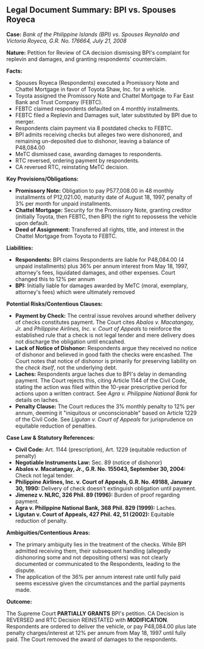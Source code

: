 ## Legal Document Summary: BPI vs. Spouses Royeca

**Case:** *Bank of the Philippine Islands (BPI) vs. Spouses Reynaldo and Victoria Royeca, G.R. No. 176664, July 21, 2008*

**Nature:** Petition for Review of CA decision dismissing BPI's complaint for replevin and damages, and granting respondents' counterclaim.

**Facts:**

*   Spouses Royeca (Respondents) executed a Promissory Note and Chattel Mortgage in favor of Toyota Shaw, Inc. for a vehicle.
*   Toyota assigned the Promissory Note and Chattel Mortgage to Far East Bank and Trust Company (FEBTC).
*   FEBTC claimed respondents defaulted on 4 monthly installments.
*   FEBTC filed a Replevin and Damages suit, later substituted by BPI due to merger.
*   Respondents claim payment via 8 postdated checks to FEBTC.
*   BPI admits receiving checks but alleges two were dishonored, and remaining un-deposited due to dishonor, leaving a balance of P48,084.00
*   MeTC dismissed case, awarding damages to respondents.
*   RTC reversed, ordering payment by respondents.
*   CA reversed RTC, reinstating MeTC decision.

**Key Provisions/Obligations:**

*   **Promissory Note:** Obligation to pay P577,008.00 in 48 monthly installments of P12,021.00, maturity date of August 18, 1997, penalty of 3% per month for unpaid installments.
*   **Chattel Mortgage:** Security for the Promissory Note, granting creditor (initially Toyota, then FEBTC, then BPI) the right to repossess the vehicle upon default.
*   **Deed of Assignment:** Transferred all rights, title, and interest in the Chattel Mortgage from Toyota to FEBTC.

**Liabilities:**

*   **Respondents:**  BPI claims Respondents are liable for P48,084.00 (4 unpaid installments) plus 36% per annum interest from May 18, 1997, attorney's fees, liquidated damages, and other expenses. Court changed this to 12% per annum
*   **BPI:** Initially liable for damages awarded by MeTC (moral, exemplary, attorney's fees) which were ultimately removed

**Potential Risks/Contentious Clauses:**

*   **Payment by Check:** The central issue revolves around whether delivery of checks constitutes payment.  The Court cites *Abalos v. Macatangay, Jr.* and *Philippine Airlines, Inc. v. Court of Appeals* to reinforce the established rule that a check is not legal tender and mere delivery does not discharge the obligation until encashed.
*   **Lack of Notice of Dishonor:**  Respondents argue they received no notice of dishonor and believed in good faith the checks were encashed. The Court notes that notice of dishonor is primarily for preserving liability on the *check itself*, not the underlying debt.
*   **Laches:** Respondents argue laches due to BPI's delay in demanding payment. The Court rejects this, citing Article 1144 of the Civil Code, stating the action was filed within the 10-year prescriptive period for actions upon a written contract. See *Agra v. Philippine National Bank* for details on laches.
*   **Penalty Clause:** The Court reduces the 3% monthly penalty to 12% per annum, deeming it "iniquitous or unconscionable" based on Article 1229 of the Civil Code.  See *Ligutan v. Court of Appeals* for jurisprudence on equitable reduction of penalties.

**Case Law & Statutory References:**

*   **Civil Code:** Art. 1144 (prescription), Art. 1229 (equitable reduction of penalty)
*   **Negotiable Instruments Law:** Sec. 89 (notice of dishonor)
*   **Abalos v. Macatangay, Jr., G.R. No. 155043, September 30, 2004:** Check not legal tender.
*   **Philippine Airlines, Inc. v. Court of Appeals, G.R. No. 49188, January 30, 1990:** Delivery of check doesn't extinguish obligation until payment.
*   **Jimenez v. NLRC, 326 Phil. 89 (1996):** Burden of proof regarding payment.
*   **Agra v. Philippine National Bank, 368 Phil. 829 (1999):**  Laches.
*   **Ligutan v. Court of Appeals, 427 Phil. 42, 51 (2002):** Equitable reduction of penalty.

**Ambiguities/Contentious Areas:**

*   The primary ambiguity lies in the treatment of the checks. While BPI admitted receiving them, their subsequent handling (allegedly dishonoring some and not depositing others) was not clearly documented or communicated to the Respondents, leading to the dispute.
*   The application of the 36% per annum interest rate until fully paid seems excessive given the circumstances and the partial payments made.

**Outcome:**

The Supreme Court **PARTIALLY GRANTS** BPI's petition. CA Decision is REVERSED and RTC Decision REINSTATED with **MODIFICATION**. Respondents are ordered to deliver the vehicle, or pay P48,084.00 plus late penalty charges/interest at 12% per annum from May 18, 1997 until fully paid. The Court removed the award of damages to the respondents.
